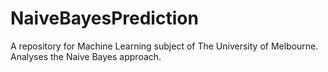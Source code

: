 # NaiveBayesPrediction
A repository for Machine Learning subject of The University of Melbourne. Analyses the Naive Bayes approach.
